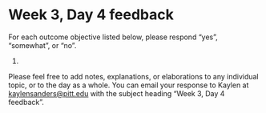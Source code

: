 # Week 3, Day 4 feedback

For each outcome objective listed below, please respond “yes”, “somewhat”, or “no”. 

1. 

Please feel free to add notes, explanations, or elaborations to any individual topic, or to the day as a whole. You can email your response to Kaylen at [kaylensanders@pitt.edu](mailto:kaylensanders@pitt.edu) with the subject heading “Week 3, Day 4 feedback”.